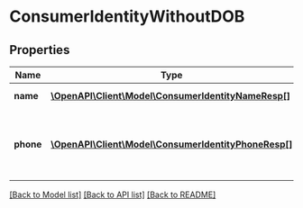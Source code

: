 # ConsumerIdentityWithoutDOB

## Properties
Name | Type | Description | Notes
------------ | ------------- | ------------- | -------------
**name** | [**\OpenAPI\Client\Model\ConsumerIdentityNameResp[]**](ConsumerIdentityNameResp.md) | Best Consumer Name for Request | [optional] 
**phone** | [**\OpenAPI\Client\Model\ConsumerIdentityPhoneResp[]**](ConsumerIdentityPhoneResp.md) | Present when DemographicsAll or DemographicsPhone is requested on input or via subcode option. | [optional] 

[[Back to Model list]](../README.md#documentation-for-models) [[Back to API list]](../README.md#documentation-for-api-endpoints) [[Back to README]](../README.md)



